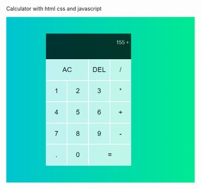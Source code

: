 Calculator with html css and javascript


![alt text](https://github.com/kemaloncell/Calculator/blob/main/img/Screenshot_1.png)
